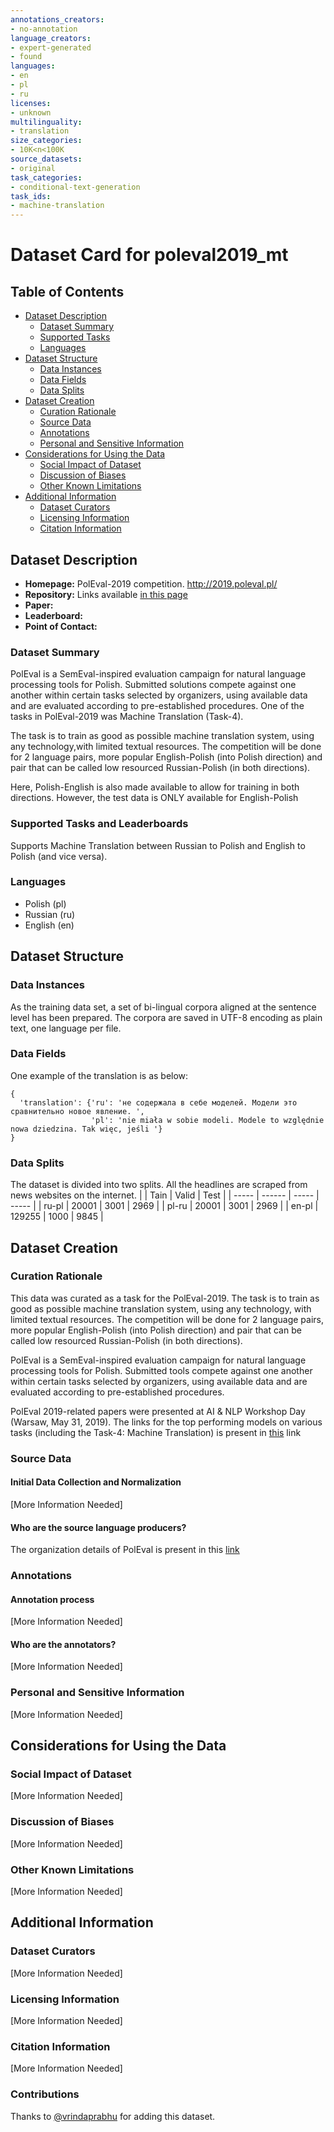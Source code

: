 ```yaml
---
annotations_creators:
- no-annotation
language_creators:
- expert-generated
- found
languages:
- en
- pl
- ru
licenses:
- unknown
multilinguality:
- translation
size_categories:
- 10K<n<100K
source_datasets:
- original
task_categories:
- conditional-text-generation
task_ids:
- machine-translation
---
```


# Dataset Card for poleval2019_mt

## Table of Contents
- [Dataset Description](#dataset-description)
  - [Dataset Summary](#dataset-summary)
  - [Supported Tasks](#supported-tasks-and-leaderboards)
  - [Languages](#languages)
- [Dataset Structure](#dataset-structure)
  - [Data Instances](#data-instances)
  - [Data Fields](#data-fields)
  - [Data Splits](#data-splits)
- [Dataset Creation](#dataset-creation)
  - [Curation Rationale](#curation-rationale)
  - [Source Data](#source-data)
  - [Annotations](#annotations)
  - [Personal and Sensitive Information](#personal-and-sensitive-information)
- [Considerations for Using the Data](#considerations-for-using-the-data)
  - [Social Impact of Dataset](#social-impact-of-dataset)
  - [Discussion of Biases](#discussion-of-biases)
  - [Other Known Limitations](#other-known-limitations)
- [Additional Information](#additional-information)
  - [Dataset Curators](#dataset-curators)
  - [Licensing Information](#licensing-information)
  - [Citation Information](#citation-information)

## Dataset Description

- **Homepage:** PolEval-2019 competition. http://2019.poleval.pl/
- **Repository:** Links available [in this page](http://2019.poleval.pl/index.php/tasks/task4)
- **Paper:**
- **Leaderboard:**
- **Point of Contact:**

### Dataset Summary

PolEval is a SemEval-inspired evaluation campaign for natural language processing tools for Polish.
Submitted solutions compete against one another within certain tasks selected by organizers, using available data and are evaluated according to
pre-established procedures. One of the tasks in PolEval-2019 was Machine Translation (Task-4).

The task is to train as good as possible machine translation system, using any technology,with limited textual resources.
The competition will be done for 2 language pairs, more popular English-Polish (into Polish direction) and pair that can be called low resourced
Russian-Polish (in both directions).

Here, Polish-English is also made available to allow for training in both directions. However, the test data is ONLY available for English-Polish

### Supported Tasks and Leaderboards
Supports Machine Translation between Russian to Polish and English to Polish (and vice versa). 

### Languages
- Polish (pl)
- Russian (ru)
- English (en) 

## Dataset Structure

### Data Instances
As the training data set, a set of bi-lingual corpora aligned at the sentence level has been prepared. The corpora are saved in UTF-8 encoding as plain text, one language per file.

### Data Fields
One example of the translation is as below:
```
{
  'translation': {'ru': 'не содержала в себе моделей. Модели это сравнительно новое явление. ', 
                  'pl': 'nie miała w sobie modeli. Modele to względnie nowa dziedzina. Tak więc, jeśli '}
}
```

### Data Splits

The dataset is divided into two splits. All the headlines are scraped from news websites on the internet.
|       | Tain   | Valid | Test  |
| ----- | ------ | ----- | ----- |
| ru-pl |  20001 | 3001  | 2969  |
| pl-ru |  20001 | 3001  | 2969  |
| en-pl | 129255 | 1000  | 9845  |

## Dataset Creation

### Curation Rationale

This data was curated as a task for the PolEval-2019. The task is to train as good as possible machine translation system, using any technology, with limited textual resources. The competition will be done for 2 language pairs, more popular English-Polish (into Polish direction) and pair that can be called low resourced Russian-Polish (in both directions).

PolEval is a SemEval-inspired evaluation campaign for natural language processing tools for Polish. Submitted tools compete against one another within certain tasks selected by organizers, using available data and are evaluated according to pre-established procedures.

PolEval 2019-related papers were presented at AI & NLP Workshop Day (Warsaw, May 31, 2019).
The links for the top performing models on various tasks (including the Task-4: Machine Translation) is present in [this](http://2019.poleval.pl/index.php/publication) link

### Source Data

#### Initial Data Collection and Normalization

[More Information Needed]

#### Who are the source language producers?

The organization details of PolEval is present in this [link](http://2019.poleval.pl/index.php/organizers)

### Annotations

#### Annotation process

[More Information Needed]

#### Who are the annotators?

[More Information Needed]

### Personal and Sensitive Information

[More Information Needed]

## Considerations for Using the Data

### Social Impact of Dataset

[More Information Needed]

### Discussion of Biases

[More Information Needed]

### Other Known Limitations

[More Information Needed]

## Additional Information

### Dataset Curators

[More Information Needed]

### Licensing Information

[More Information Needed]

### Citation Information

[More Information Needed]

### Contributions

Thanks to [@vrindaprabhu](https://github.com/vrindaprabhu) for adding this dataset.